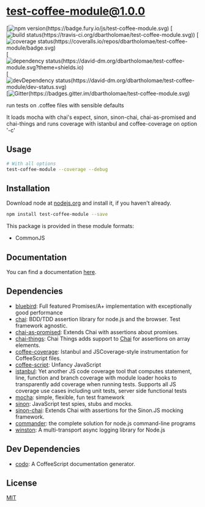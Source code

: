 # test-coffee-module@1.0.0
 [![npm version(https://badge.fury.io/js/test-coffee-module.svg)](https://npmjs.org/package/test-coffee-module)  [![build status(https://travis-ci.org/dbartholomae/test-coffee-module.svg))](https://travis-ci.org/dbartholomae/test-coffee-module)  [![coverage status(https://coveralls.io/repos/dbartholomae/test-coffee-module/badge.svg)](https://coveralls.io/github/dbartholomae/test-coffee-module)  [![dependency status(https://david-dm.org/dbartholomae/test-coffee-module.svg?theme=shields.io)](https://david-dm.org/dbartholomae/test-coffee-module)  [![devDependency status(https://david-dm.org/dbartholomae/test-coffee-module/dev-status.svg)](https://david-dm.org/dbartholomae/test-coffee-module#info=devDependencies)  [![Gitter(https://badges.gitter.im/dbartholomae/test-coffee-module.svg)](https://gitter.im/dbartholomae/test-coffee-module) 

run tests on .coffee files with sensible defaults

It loads mocha with chai's expect, sinon, sinon-chai, chai-as-promised and chai-things and runs coverage with istanbul and coffee-coverage on option '-c'

## Usage



```sh
# With all options
test-coffee-module --coverage --debug
```


## Installation
Download node at [nodejs.org](http://nodejs.org) and install it, if you haven't already.

```sh
npm install test-coffee-module --save
```

This package is provided in these module formats:

- CommonJS



## Documentation

You can find a documentation [here](https://rawgit.com/dbartholomae/test-coffee-module/master/doc/index.html).

## Dependencies

- [bluebird](https://github.com/petkaantonov/bluebird): Full featured Promises/A+ implementation with exceptionally good performance
- [chai](https://github.com/chaijs/chai): BDD/TDD assertion library for node.js and the browser. Test framework agnostic.
- [chai-as-promised](https://github.com/domenic/chai-as-promised): Extends Chai with assertions about promises.
- [chai-things](https://github.com/RubenVerborgh/Chai-Things): Chai Things adds support to [Chai](http://chaijs.com/) for assertions on array elements.
- [coffee-coverage](https://github.com/benbria/coffee-coverage): Istanbul and JSCoverage-style instrumentation for CoffeeScript files.
- [coffee-script](https://github.com/jashkenas/coffeescript): Unfancy JavaScript
- [istanbul](https://github.com/gotwarlost/istanbul): Yet another JS code coverage tool that computes statement, line, function and branch coverage with module loader hooks to transparently add coverage when running tests. Supports all JS coverage use cases including unit tests, server side functional tests 
- [mocha](https://github.com/mochajs/mocha): simple, flexible, fun test framework
- [sinon](https://github.com/cjohansen/Sinon.JS): JavaScript test spies, stubs and mocks.
- [sinon-chai](https://github.com/domenic/sinon-chai): Extends Chai with assertions for the Sinon.JS mocking framework.
- [commander](https://github.com/tj/commander.js): the complete solution for node.js command-line programs
- [winston](https://github.com/winstonjs/winston): A multi-transport async logging library for Node.js


## Dev Dependencies

- [codo](https://github.com/coffeedoc/codo): A CoffeeScript documentation generator.


## License
[MIT](LICENSE.txt)
